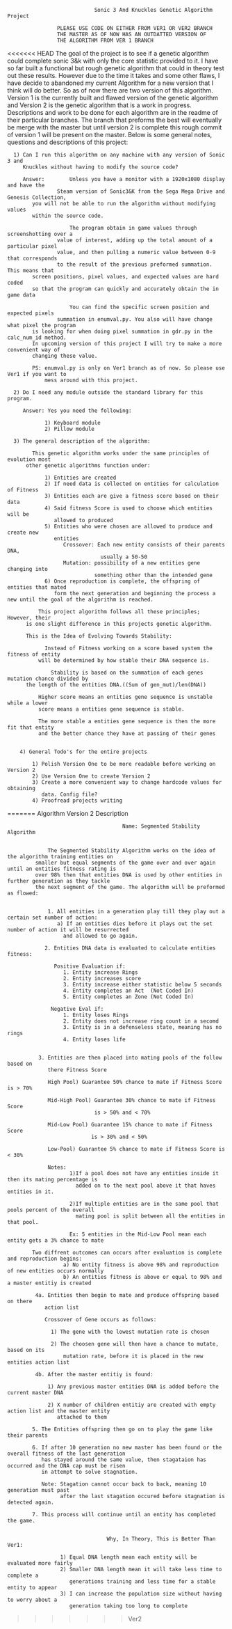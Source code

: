
                        		Sonic 3 And Knuckles Genetic Algorithm Project
					
					PLEASE USE CODE ON EITHER FROM VER1 OR VER2 BRANCH
					THE MASTER AS OF NOW HAS AN OUTDATTED VERSION OF 
				 	THE ALGORITHM FROM VER 1 BRANCH
					

<<<<<<< HEAD
          		The goal of the project is to see if a genetic algorithm could complete sonic 3&k 
     		with only the core statistic provided to it. I have so far built a functional but rough 
     		genetic algorithm that could in theory test out these results. However due to the time 
     	        it takes and some other flaws, I have decide to abandoned my current Algorithm for a 
     		new version that I think will do better. So as of now there are two version of this 
     		algorithm. Version 1 is the currently built and flawed version of the genetic algorithm 
     		and Version 2 is the genetic algorithm that is a work in progress. Descriptions and work 
     		to be done for each algorithm are in the readme of their particular branches. The branch
     		that preforms the best will eventually be merge with the master but until version 2 is 
     		complete this rough commit of version 1 will be present on the master. Below is some 
     		general notes, questions and descriptions of this project:

      1) Can I run this algorithm on any machine with any version of Sonic 3 and
         Knuckles without having to modify the source code?

         Answer:    	Unless you have a monitor with a 1920x1080 display and have the     
                    Steam version of Sonic3&K from the Sega Mega Drive and Genesis Collection, 
		    you will not be able to run the algorithm without modifying values 
		    within the source code.

                    	The program obtain in game values through screenshotting over a
                    value of interest, adding up the total amount of a particular pixel
                    value, and then pulling a numeric value between 0-9 that corresponds
                    to the result of the previous preformed summation. This means that 
		    screen positions, pixel values, and expected values are hard coded 
		    so that the program can quickly and accurately obtain the in game data

                        You can find the specific screen position and expected pixels
                    summation in enumval.py. You also will have change what pixel the program 
		    is looking for when doing pixel summation in gdr.py in the calc_num_id method.
		    In upcoming version of this project I will try to make a more convenient way of 
		    changing these value.
		    
		    PS: enumval.py is only on Ver1 branch as of now. So please use Ver1 if you want to 
		        mess around with this project.

      2) Do I need any module outside the standard library for this program.

         Answer: Yes you need the following:

                1) Keyboard module
                2) Pillow module

      3) The general description of the algorithm:

            This genetic algorithm works under the same principles of evolution most
          other genetic algorithms function under:

                1) Entities are created
                2) If need data is collected on entities for calculation of Fitness
                3) Entities each are give a fitness score based on their data
                4) Said fitness Score is used to choose which entities will be
                   allowed to produced
                5) Entities who were chosen are allowed to produce and create new
                   entities
                      Crossover: Each new entity consists of their parents DNA,
                                  usually a 50-50   
                      Mutation: possibility of a new entities gene changing into  
                                something other than the intended gene
                6) Once reproduction is complete, the offspring of entities that mated  
                   form the next generation and beginning the process a new until the goal of the algorithm is reached.

              This project algorithm follows all these principles; However, their
          is one slight difference in this projects genetic algorithm.

          This is the Idea of Evolving Towards Stability:

                Instead of Fitness working on a score based system the fitness of entity
              will be determined by how stable their DNA sequence is.

                  Stability is based on the summation of each genes mutation chance divided by 
		  the length of the entities DNA.((Sum of gen_mut)/len(DNA))  

              Higher score means an entities gene sequence is unstable while a lower
              score means a entities gene sequence is stable.

              The more stable a entities gene sequence is then the more fit that entity
              and the better chance they have at passing of their genes


        4) General Todo's for the entire projects

            1) Polish Version One to be more readable before working on Version 2
            2) Use Version One to create Version 2
            3) Create a more convenient way to change hardcode values for obtaining
               data. Config file?
            4) Proofread projects writing
=======
                                          Algorithm Version 2 Description

                                         Name: Segmented Stability Algorithm


                 The Segmented Stability Algorithm works on the idea of the algorithm training entities on
             smaller but equal segments of the game over and over again until an entities fitness rating is
             over 98% then that entities DNA is used by other entities in further generation as they tackle
             the next segment of the game. The algorithm will be preformed as flowed:


                 1. All entities in a generation play till they play out a certain set number of action:
                    a) If an entities dies before it plays out the set number of action it will be resurrected
                      and allowed to go again.

                2. Entities DNA data is evaluated to calculate entities fitness:

                   Positive Evaluation if:
                      1. Entity increase Rings
                      2. Entity increases score
                      3. Entity increase either statistic below 5 seconds
                      4. Entity completes an Act  (Not Coded In)
                      5. Entity completes an Zone (Not Coded In)

                  Negative Eval if:
                      1. Entity loses Rings
                      2. Entity does not increase ring count in a secomd
                      3. Entity is in a defenseless state, meaning has no rings
                      4. Entity loses life

          
              3. Entities are then placed into mating pools of the follow based on
                 there Fitness Score

                 High Pool) Guarantee 50% chance to mate if Fitness Score is > 70%

                 Mid-High Pool) Guarantee 30% chance to mate if Fitness Score
                                is > 50% and < 70%

                 Mid-Low Pool) Guarantee 15% chance to mate if Fitness Score
                               is > 30% and < 50%

                 Low-Pool) Guarantee 5% chance to mate if Fitness Score is < 30%
                 
                 Notes:
                        1)If a pool does not have any entities inside it then its mating percentage is 
                          added on to the next pool above it that haves entities in it.
                 
                        2)If multiple entities are in the same pool that pools percent of the overall
                          mating pool is split between all the entities in that pool.
                       
                        Ex: 5 entities in the Mid-Low Pool mean each entity gets a 3% chance to mate
                
            Two diffrent outcomes can occurs after evaluation is complete and reproduction begins:
                      a) No entity fitness is above 98% and reproduction of new entities occurs normally
                      b) An entities fitness is above or equal to 98% and a master entitiy is created
            
             4a. Entities then begin to mate and produce offspring based on there     
                action list

                Crossover of Gene occurs as follows:

                  1) The gene with the lowest mutation rate is chosen

                  2) The choosen gene will then have a chance to mutate, based on its 
                      mutation rate, before it is placed in the new entities action list
                     
             4b. After the master entitiy is found:
                
                 1) Any previous master entities DNA is added before the current master DNA
                 
                 2) X number of children entitiy are created with empty action list and the master entity
                    attached to them

            5. The Entities offspring then go on to play the game like their parents

            6. If after 10 generation no new master has been found or the overall fitness of the last generation
               has stayed around the same value, then stagataion has occurred and the DNA cap must be risen 
               in attempt to solve stagnation.
               
               Note: Stagation cannot occur back to back, meaning 10 generation must past 
                     after the last stagation occured before stagnation is detected again.
            
            7. This process will continue until an entity has completed the game.
            
     
                                    Why, In Theory, This is Better Than Ver1:

                     1) Equal DNA length mean each entity will be evaluated more fairly
                     2) Smaller DNA length mean it will take less time to complete a
                        generations training and less time for a stable entity to appear
                     3) I can increase the population size without having to worry about a
                        generation taking too long to complete
>>>>>>> Ver2
